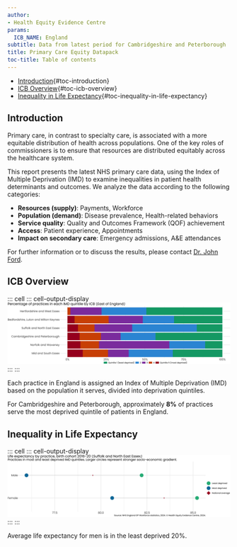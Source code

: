 ```yaml
---
author:
- Health Equity Evidence Centre
params:
  ICB_NAME: England
subtitle: Data from latest period for Cambridgeshire and Peterborough
title: Primary Care Equity Datapack
toc-title: Table of contents
---
```


-   [Introduction](#introduction){#toc-introduction}
-   [ICB Overview](#icb-overview){#toc-icb-overview}
-   [Inequality in Life
    Expectancy](#inequality-in-life-expectancy){#toc-inequality-in-life-expectancy}

## Introduction

Primary care, in contrast to specialty care, is associated with a more
equitable distribution of health across populations. One of the key
roles of commissioners is to ensure that resources are distributed
equitably across the healthcare system.

This report presents the latest NHS primary care data, using the Index
of Multiple Deprivation (IMD) to examine inequalities in patient health
determinants and outcomes. We analyze the data according to the
following categories:

-   **Resources (supply)**: Payments, Workforce
-   **Population (demand)**: Disease prevalence, Health-related
    behaviors
-   **Service quality**: Quality and Outcomes Framework (QOF)
    achievement
-   **Access**: Patient experience, Appointments
-   **Impact on secondary care**: Emergency admissions, A&E attendances

For further information or to discuss the results, please contact
[Dr. John Ford](mailto:j.a.ford@qmul.ac.uk).

## ICB Overview

::: cell
::: cell-output-display
![](slides_files/figure-markdown/overview-1.png)
:::
:::

Each practice in England is assigned an Index of Multiple Deprivation
(IMD) based on the population it serves, divided into deprivation
quintiles.

For Cambridgeshire and Peterborough, approximately **8%** of practices
serve the most deprived quintile of patients in England.

## Inequality in Life Expectancy

::: cell
::: cell-output-display
![](slides_files/figure-markdown/Life_Expectancy-1.png)
:::
:::

Average life expectancy for men is in the least deprived 20%.
